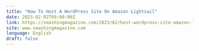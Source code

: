 ```yaml
---
title: "How To Host A WordPress Site On Amazon Lightsail"
date: 2023-02-02T09:00:00Z
link: https://smashingmagazine.com/2023/02/host-wordpress-site-amazon-lightsail/?utm_medium=RSS&utm_source=news.12bit.vn
site: www.smashingmagazine.com
language: English
draft: false
---
```

